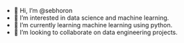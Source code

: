 - 👋 Hi, I’m @sebhoron
- 👀 I’m interested in data science and machine learning.
- 🌱 I’m currently learning machine learning using python.
- 💞️ I’m looking to collaborate on data engineering projects.

<!---
sebhoron/sebhoron is a ✨ special ✨ repository because its `README.md` (this file) appears on your GitHub profile.
You can click the Preview link to take a look at your changes.
--->
